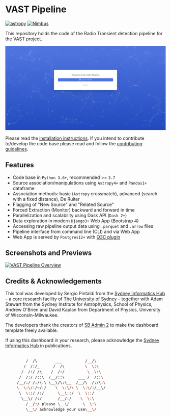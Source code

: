 # VAST Pipeline

<!-- created with https://shields.io/category/monitoring -->
[![astropy](http://img.shields.io/badge/powered%20by-AstroPy-orange.svg?style=flat)](http://www.astropy.org/)
[![Nimbus](https://img.shields.io/website?down_color=red&down_message=offline&label=Nimbus&up_color=green&up_message=online&url=https%3A%2F%2Fdata.vast-survey.org%2Fpipeline%2F)](https://data.vast-survey.org/pipeline/)

This repository holds the code of the Radio Transient detection pipeline for the VAST project.

[![VAST Pipeline Login](https://github.com/askap-vast/vast-pipeline/blob/issue-385-mkdocs-doc/docs/img/login.png)](https://github.com/askap-vast/vast-pipeline/blob/issue-385-mkdocs-doc/docs/img/login.png)

Please read the [installation instructions](./quickstart/installation.md). If you intend to contribute to/develop the code base please read and follow the [contributing guidelines](./contributing.md).

## Features

* Code base in `Python 3.6+`, recommended >= `3.7`
* Source association/manipulations using `Astropy4+` and `Pandas1+` dataframe
* Association methods: basic (`Astropy` crossmatch), advanced (search with a fixed distance), De Ruiter
* Flagging of "New Source" and "Related Source"
* Forced Extraction (Monitor) backward and forward in time
* Parallelization and scalability using Dask API (`Dask 2+`)
* Data exploration in modern `Django3+` Web App (Bootstrap 4)
* Accessing raw pipeline output data using `.parquet` and `.arrow` files
* Pipeline interface from command line (CLI) and via Web App
* Web App is served by `Postgres12+` with [Q3C plugin](https://github.com/segasai/q3c)

## Screenshots and Previews

[![VAST Pipeline Overview](https://github.com/askap-vast/vast-pipeline/blob/issue-385-mkdocs-doc/docs/img/vast_pipeline_overview1.gif)](https://github.com/askap-vast/vast-pipeline/blob/issue-385-mkdocs-doc/docs/img/vast_pipeline_overview1.gif)


## Credits & Acknowledgements
This tool was developed by Sergio Pintaldi from the [Sydney Informatics Hub](https://informatics.sydney.edu.au) – a core research facility of [The University of Sydney](https://www.sydney.edu.au/) – together with Adam Stewart from the Sydney Institute for Astrophysics, School of Physics, Andrew O'Brien and David Kaplan from Department of Physics, University of Wisconsin-Milwaukee.

The developers thank the creators of [SB Admin 2](https://github.com/StartBootstrap/startbootstrap-sb-admin-2) to make the dashboard template freely available.

If using this dashboard in your research, please acknowledge the [Sydney Informatics Hub](https://informatics.sydney.edu.au) in publications.

```bash

         /  /\        ___          /__/\
        /  /:/_      /  /\         \  \:\
       /  /:/ /\    /  /:/          \__\:\
      /  /:/ /::\  /__/::\      ___ /  /::\
     /__/:/ /:/\:\ \__\/\:\__  /__/\  /:/\:\
     \  \:\/:/~/:/    \  \:\/\ \  \:\/:/__\/
      \  \::/ /:/      \__\::/  \  \::/
       \__\/ /:/       /__/:/    \  \:\
         /__/:/ please \__\/      \  \:\
         \__\/ acknowledge your use\__\/
```
